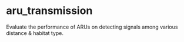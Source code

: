 # aru_transmission
Evaluate the performance of ARUs on detecting signals among various distance &amp; habitat type. 
